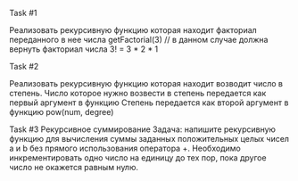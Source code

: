 Task #1

Реализовать рекурсивную функцию которая находит факториал переданного в нее числа
getFactorial(3) // в данном случае должна вернуть факториал числа 3! = 3 * 2 * 1

Task #2

Реализовать рекурсивную функцию которая находит возводит число в степень.
Число которое нужно возвести в степень передается как первый аргумент в функцию
Степень передается как второй аргумент в функцию
pow(num, degree)

Task #3
Рекурсивное суммирование
Задача: напишите рекурсивную функцию для вычисления суммы заданных положительных целых чисел a и b без прямого использования оператора +.
Необходимо инкрементировать одно число на единицу до тех пор, пока другое число не окажется равным нулю.
